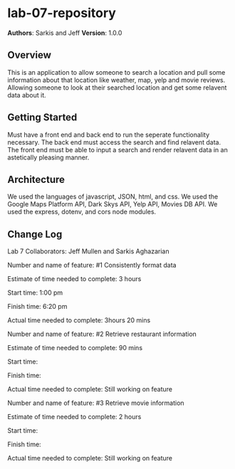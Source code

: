 # lab-07-repository

**Authors**: Sarkis and Jeff
**Version**: 1.0.0 <!--(increment the patch/fix version number if you make more commits past your first submission)-->

## Overview
<!-- Provide a high level overview of what this application is and why you are building it, beyond the fact that it's an assignment for this class. (i.e. What's your problem domain?) -->
This is an application to allow someone to search a location and pull some information about that location like weather, map, yelp and movie reviews. Allowing someone to look at their searched location and get some relavent data about it.

## Getting Started
<!-- What are the steps that a user must take in order to build this app on their own machine and get it running? -->
Must have a front end and back end to run the seperate functionality necessary. The back end must access the search and find relavent data. The front end must be able to input a search and render relavent data in an astetically pleasing manner.

## Architecture
<!-- Provide a detailed description of the application design. What technologies (languages, libraries, etc) you're using, and any other relevant design information. -->
We used the languages of javascript, JSON, html, and css. We used the Google Maps Platform API, Dark Skys API, Yelp API, Movies DB API. We used the express, dotenv, and cors node modules.

## Change Log
<!-- Use this area to document the iterative changes made to your application as each feature is successfully implemented. Use time stamps. Here's an examples:

01-01-2001 4:59pm - Application now has a fully-functional express server, with a GET route for the location resource.

## Credits and Collaborations
<!-- Give credit (and a link) to other people or resources that helped you build this application. -->
Lab 7 Collaborators: Jeff Mullen and Sarkis Aghazarian

<!---------------------------------------------------------------------------------------Feature Logs---------------------------------------------------------------------------------------------------->

Number and name of feature: #1 Consistently format data

Estimate of time needed to complete: 3 hours

Start time: 1:00 pm

Finish time: 6:20 pm

Actual time needed to complete: 3hours 20 mins

Number and name of feature: #2 Retrieve restaurant information

Estimate of time needed to complete: 90 mins

Start time: 

Finish time: 

Actual time needed to complete: Still working on feature

Number and name of feature: #3 Retrieve movie information

Estimate of time needed to complete: 2 hours

Start time: 

Finish time: 

Actual time needed to complete: Still working on feature
